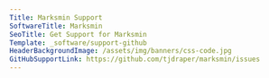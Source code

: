 ```yaml
---
Title: Marksmin Support
SoftwareTitle: Marksmin
SeoTitle: Get Support for Marksmin
Template: _software/support-github
HeaderBackgroundImage: /assets/img/banners/css-code.jpg
GitHubSupportLink: https://github.com/tjdraper/marksmin/issues
---
```

